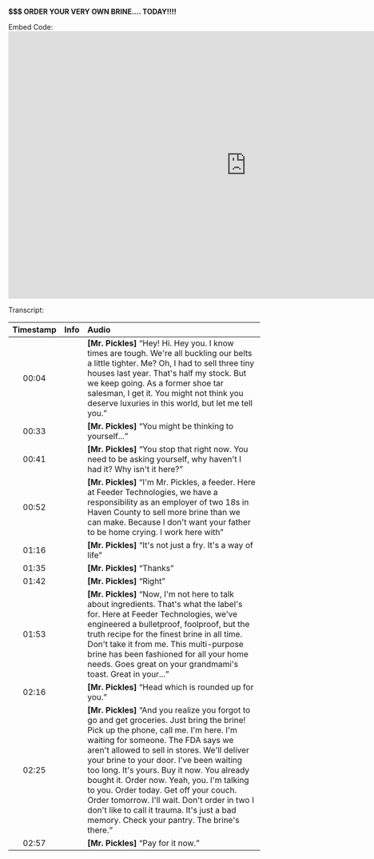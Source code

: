 **$$$ ORDER YOUR VERY OWN BRINE.... TODAY\!\!\!\!**

Embed Code: <iframe width="951" height="535" src="https://www.youtube.com/embed/969m4hrOYNk" title="$$$ ORDER YOUR VERY OWN BRINE....TODAY!!!!" frameborder="0" allow="accelerometer; autoplay; clipboard-write; encrypted-media; gyroscope; picture-in-picture; web-share" referrerpolicy="strict-origin-when-cross-origin" allowfullscreen></iframe>

Transcript:

| Timestamp | Info | Audio |
|:---------:|:-----|:------|
| 00:04 | | **[Mr. Pickles]** “Hey! Hi. Hey you. I know times are tough. We're all buckling our belts a little tighter. Me? Oh, I had to sell three tiny houses last year. That's half my stock. But we keep going. As a former shoe tar salesman, I get it. You might not think you deserve luxuries in this world, but let me tell you.” |
| 00:33 | | **[Mr. Pickles]** “You might be thinking to yourself...” |
| 00:41 | | **[Mr. Pickles]** “You stop that right now. You need to be asking yourself, why haven't I had it? Why isn't it here?” |
| 00:52 | | **[Mr. Pickles]** “I'm Mr. Pickles, a feeder. Here at Feeder Technologies, we have a responsibility as an employer of two 18s in Haven County to sell more brine than we can make. Because I don't want your father to be home crying. I work here with” |
| 01:16 | | **[Mr. Pickles]** “It's not just a fry. It's a way of life” |
| 01:35 | | **[Mr. Pickles]** “Thanks” |
| 01:42 | | **[Mr. Pickles]** “Right” |
| 01:53 | | **[Mr. Pickles]** “Now, I'm not here to talk about ingredients. That's what the label's for. Here at Feeder Technologies, we've engineered a bulletproof, foolproof, but the truth recipe for the finest brine in all time. Don't take it from me. This multi-purpose brine has been fashioned for all your home needs. Goes great on your grandmami's toast. Great in your...” |
| 02:16 | | **[Mr. Pickles]** “Head which is rounded up for you.” |
| 02:25 | | **[Mr. Pickles]** “And you realize you forgot to go and get groceries. Just bring the brine! Pick up the phone, call me. I'm here. I'm waiting for someone. The FDA says we aren't allowed to sell in stores. We'll deliver your brine to your door. I've been waiting too long. It's yours. Buy it now. You already bought it. Order now. Yeah, you. I'm talking to you. Order today. Get off your couch. Order tomorrow. I'll wait. Don't order in two I don't like to call it trauma. It's just a bad memory. Check your pantry. The brine's there.” |
| 02:57 | | **[Mr. Pickles]** “Pay for it now.” |